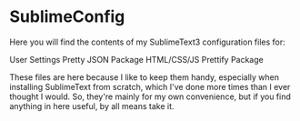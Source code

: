 SublimeConfig
=============

Here you will find the contents of my SublimeText3 configuration files for:

User Settings
Pretty JSON Package
HTML/CSS/JS Prettify Package

These files are here because I like to keep them handy, especially when installing SublimeText from scratch, which I've done more times than I ever thought I would. So, they're mainly for my own convenience, but if you find anything in here useful, by all means take it.
